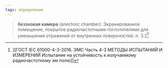 ```yaml
---
tags: определение
---
```

>**безэховая камера** (anechoic chamber): Экранированное помещение, покрытое радиочастотными поглотителями для уменьшения отражений от внутренних поверхностей.
>п. 3.2[^1]

[^1]:[[ГОСТ IEC 61000-4-3-2016. ЭМС Часть 4-3 МЕТОДЫ ИСПЫТАНИЙ И ИЗМЕРЕНИЙ Испытание на устойчивость к излучаемому радиочастотному эм полю]]
